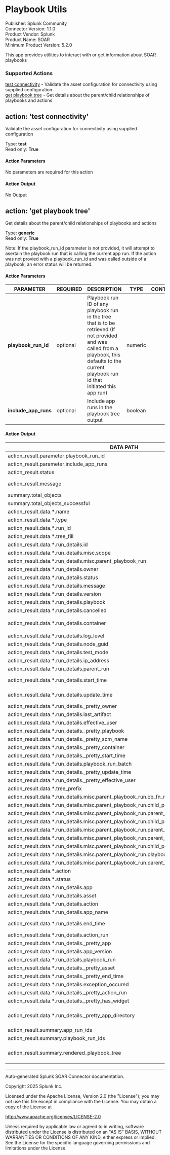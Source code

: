 # Playbook Utils

Publisher: Splunk Community \
Connector Version: 1.1.0 \
Product Vendor: Splunk \
Product Name: SOAR \
Minimum Product Version: 5.2.0

This app provides utilities to interact with or get information about SOAR playbooks

### Supported Actions

[test connectivity](#action-test-connectivity) - Validate the asset configuration for connectivity using supplied configuration \
[get playbook tree](#action-get-playbook-tree) - Get details about the parent/child relationships of playbooks and actions

## action: 'test connectivity'

Validate the asset configuration for connectivity using supplied configuration

Type: **test** \
Read only: **True**

#### Action Parameters

No parameters are required for this action

#### Action Output

No Output

## action: 'get playbook tree'

Get details about the parent/child relationships of playbooks and actions

Type: **generic** \
Read only: **True**

Note: If the playbook_run_id parameter is not provided, it will attempt to asertain the playbook run that is calling the current app run. If the action was not provied with a playbook_run_id and was called outside of a playbook, an error status will be returned.

#### Action Parameters

PARAMETER | REQUIRED | DESCRIPTION | TYPE | CONTAINS
--------- | -------- | ----------- | ---- | --------
**playbook_run_id** | optional | Playbook run ID of any playbook run in the tree that is to be retrieved (If not provided and was called from a playbook, this defaults to the current playbook run id that initiated this app run) | numeric | |
**include_app_runs** | optional | Include app runs in the playbook tree output | boolean | |

#### Action Output

DATA PATH | TYPE | CONTAINS | EXAMPLE VALUES
--------- | ---- | -------- | --------------
action_result.parameter.playbook_run_id | numeric | | 3950 |
action_result.parameter.include_app_runs | boolean | | True |
action_result.status | string | | success failed |
action_result.message | string | | Found 4 playbook run(s) and 3 app run(s). |
summary.total_objects | numeric | | 1 |
summary.total_objects_successful | numeric | | 1 |
action_result.data.\*.name | string | | |
action_result.data.\*.type | string | | playbook app |
action_result.data.\*.run_id | numeric | | 3949 |
action_result.data.\*.tree_fill | string | | |
action_result.data.\*.run_details.id | numeric | | 3949 |
action_result.data.\*.run_details.misc.scope | string | | new |
action_result.data.\*.run_details.misc.parent_playbook_run | numeric | | |
action_result.data.\*.run_details.owner | numeric | | |
action_result.data.\*.run_details.status | string | | success |
action_result.data.\*.run_details.message | string | | |
action_result.data.\*.run_details.version | numeric | | |
action_result.data.\*.run_details.playbook | numeric | | |
action_result.data.\*.run_details.cancelled | string | | |
action_result.data.\*.run_details.container | numeric | `phantom container id` | |
action_result.data.\*.run_details.log_level | numeric | | |
action_result.data.\*.run_details.node_guid | string | | |
action_result.data.\*.run_details.test_mode | numeric | | |
action_result.data.\*.run_details.ip_address | string | `ip` | 192.0.2.1 |
action_result.data.\*.run_details.parent_run | numeric | | |
action_result.data.\*.run_details.start_time | string | | 2021-04-12T18:31:27.160000Z |
action_result.data.\*.run_details.update_time | string | | 2021-04-12T18:31:28.075344Z |
action_result.data.\*.run_details.\_pretty_owner | string | | admin |
action_result.data.\*.run_details.last_artifact | numeric | | |
action_result.data.\*.run_details.effective_user | numeric | | |
action_result.data.\*.run_details.\_pretty_playbook | string | | |
action_result.data.\*.run_details.\_pretty_scm_name | string | | local |
action_result.data.\*.run_details.\_pretty_container | string | | |
action_result.data.\*.run_details.\_pretty_start_time | string | | Apr 12 at 06:31 PM |
action_result.data.\*.run_details.playbook_run_batch | string | | |
action_result.data.\*.run_details.\_pretty_update_time | string | | Apr 12 at 06:31 PM |
action_result.data.\*.run_details.\_pretty_effective_user | string | | admin |
action_result.data.\*.tree_prefix | string | | |
action_result.data.\*.run_details.misc.parent_playbook_run.cb_fn_name | string | | |
action_result.data.\*.run_details.misc.parent_playbook_run.child_playbook_id | numeric | | 1871 |
action_result.data.\*.run_details.misc.parent_playbook_run.parent_playbook_id | numeric | | 1868 |
action_result.data.\*.run_details.misc.parent_playbook_run.child_playbook_name | string | | local/child playbook |
action_result.data.\*.run_details.misc.parent_playbook_run.parent_playbook_name | string | | local/parent playbook |
action_result.data.\*.run_details.misc.parent_playbook_run.parent_playbook_run_id | numeric | | |
action_result.data.\*.run_details.misc.parent_playbook_run.child_playbook_run_name | string | | |
action_result.data.\*.run_details.misc.parent_playbook_run.playbook_run_start_time | numeric | | 1618252287319 |
action_result.data.\*.run_details.misc.parent_playbook_run.parent_playbook_run_effective_user_id | numeric | | 1 |
action_result.data.\*.action | string | | action_name_1 |
action_result.data.\*.status | string | | success |
action_result.data.\*.run_details.app | numeric | | 244 |
action_result.data.\*.run_details.asset | numeric | | 222 |
action_result.data.\*.run_details.action | string | | action name |
action_result.data.\*.run_details.app_name | string | | Playbook Utils |
action_result.data.\*.run_details.end_time | string | | 2021-04-12T18:31:30.928000Z |
action_result.data.\*.run_details.action_run | numeric | | 4373 |
action_result.data.\*.run_details.\_pretty_app | string | | Playbook Utils |
action_result.data.\*.run_details.app_version | string | | 1.0.0 |
action_result.data.\*.run_details.playbook_run | numeric | | 3950 |
action_result.data.\*.run_details.\_pretty_asset | string | | test_util |
action_result.data.\*.run_details.\_pretty_end_time | string | | Apr 12 at 06:31 PM |
action_result.data.\*.run_details.exception_occured | boolean | | False |
action_result.data.\*.run_details.\_pretty_action_run | string | | wait_for_clearance_1 |
action_result.data.\*.run_details.\_pretty_has_widget | boolean | | True |
action_result.data.\*.run_details.\_pretty_app_directory | string | | playbookutils_365bf95f-39c7-405c-a36b-b98272a0f2c9 |
action_result.summary.app_run_ids | numeric | | 4378 |
action_result.summary.playbook_run_ids | numeric | | 3952 |
action_result.summary.rendered_playbook_tree | string | | └── <app-4378> wait_for_clearance_1 [success] |

______________________________________________________________________

Auto-generated Splunk SOAR Connector documentation.

Copyright 2025 Splunk Inc.

Licensed under the Apache License, Version 2.0 (the "License");
you may not use this file except in compliance with the License.
You may obtain a copy of the License at

http://www.apache.org/licenses/LICENSE-2.0

Unless required by applicable law or agreed to in writing,
software distributed under the License is distributed on an "AS IS" BASIS,
WITHOUT WARRANTIES OR CONDITIONS OF ANY KIND, either express or implied.
See the License for the specific language governing permissions and limitations under the License.
